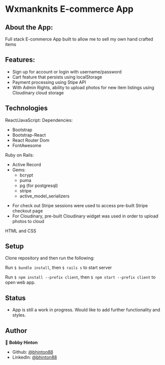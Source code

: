 # Wxmanknits E-commerce App

## About the App:

Full stack E-commerce App built to allow me to sell my own hand crafted items

## Features:
- Sign up for account or login with username/password
- Cart feature that persists using localStorage
- Payment processing using Stipe API
- With Admin Rights, ability to upload photos for new item listings using Cloudinary cloud storage

## Technologies

React/JavaScript:
  Dependencies:
  - Bootstrap
  - Bootstrap-React
  - React Router Dom
  - FontAwesome

Ruby on Rails:
  - Active Record
  - Gems:
    - bcrypt
    - puma
    - pg (for postgresql)
    - stripe
    - active_model_serializers

* For check out Stripe sessions were used to access pre-built Stripe checkout page
* For Cloudinary, pre-built Cloudinary widget was used in order to upload photos to cloud 

HTML and CSS

## Setup
Clone repository and then run the following:

Run `$ bundle install`, then `$ rails s` to start server

Run `$ npm install --prefix client`, then `$ npm start --prefix client` to open web app.

## Status

- App is still a work in progress. Would like to add further functionality and styles. 


## Author

👤 **Bobby Hinton**

* Github: [@bhinton88](https://github.com/bhinton88)
* LinkedIn: [@bhinton88](https://linkedin.com/in/bhinton88)
